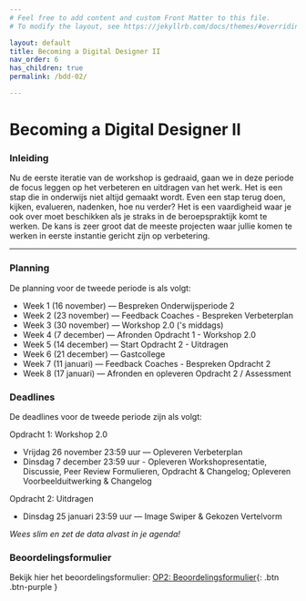 ```yaml
---
# Feel free to add content and custom Front Matter to this file.
# To modify the layout, see https://jekyllrb.com/docs/themes/#overriding-theme-defaults

layout: default
title: Becoming a Digital Designer II
nav_order: 6
has_children: true
permalink: /bdd-02/

---
```


# Becoming a Digital Designer II

### Inleiding

Nu de eerste iteratie van de workshop is gedraaid, gaan we in deze periode de focus leggen op het verbeteren en uitdragen van het werk. Het is een stap die in onderwijs niet altijd gemaakt wordt. Even een stap terug doen, kijken, evalueren, nadenken, hoe nu verder? Het is een vaardigheid waar je ook over moet beschikken als je straks in de beroepspraktijk komt te werken. De kans is zeer groot dat de meeste projecten waar jullie komen te werken in eerste instantie gericht zijn op verbetering. 

--- 

### Planning

De planning voor de tweede periode is als volgt:

- Week 1 (16 november) — Bespreken Onderwijsperiode 2
- Week 2 (23 november) — Feedback Coaches - Bespreken Verbeterplan
- Week 3 (30 november) — Workshop 2.0 ('s middags)
- Week 4 (7 december) — Afronden Opdracht 1 - Workshop 2.0
- Week 5 (14 december) — Start Opdracht 2 - Uitdragen
- Week 6 (21 december) — Gastcollege
- Week 7 (11 januari) — Feedback Coaches - Bespreken Opdracht 2
- Week 8 (17 januari) — Afronden en opleveren Opdracht 2 / Assessment

### Deadlines

De deadlines voor de tweede periode zijn als volgt:

Opdracht 1: Workshop 2.0
- Vrijdag 26 november 23:59 uur — Opleveren Verbeterplan
- Dinsdag 7 december 23:59 uur - Opleveren Workshopresentatie, Discussie, Peer Review Formulieren, Opdracht & Changelog; Opleveren Voorbeelduitwerking & Changelog

Opdracht 2: Uitdragen
- Dinsdag 25 januari 23:59 uur — Image Swiper & Gekozen Vertelvorm

*Wees slim en zet de data alvast in je agenda!*


### Beoordelingsformulier

Bekijk hier het beoordelingsformulier: 
[OP2: Beoordelingsformulier](/bdd-02/template_beoordelingsformulier_op2.pdf){: .btn .btn-purple }
